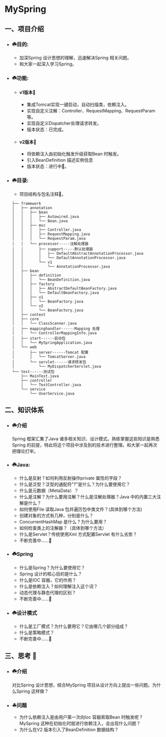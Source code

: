 # MySpring

## 一、项目介绍
* ### ☘️目的:
     * 加深Spring 设计思想的理解，迅速解决Spring 相关问题。
     * 和大家一起深入学习Spring。
     
* ### ☘️功能:
     * #### v1版本🚶‍
         * 集成Tomcat实现一键启动，自动扫描类，依赖注入。
         * 实现自定义注解：Controller、RequestMapping、RequestParam等。
         * 实现自定义Dispatcher处理请求转发。
         * 版本状态：已完成。
     * #### v2版本🏃‍
         * 将依赖注入由初始化触发升级获取Bean 时触发。
         * 引入BeanDefinition 描述实例信息
         * 版本状态：进行中🚧。
     
* ### ☘️目录:
     * 项目结构与包名注释🌴。
    ```
    ├── framework
    │   ├── annotation
    │   │   ├── bean
    │   │   │   ├── Autowired.java
    │   │   │   └── Bean.java
    │   │   ├── mvc
    │   │   │   ├── Controller.java
    │   │   │   ├── RequestMapping.java
    │   │   │   └── RequestParam.java
    │   │   └── processor-----注解处理器
    │   │       ├── support-----默认处理器
    │   │       │   ├── DefaultAbstractAnnotationProcessor.java
    │   │       │   └── DefaultAnnotationProcessor.java
    │   │       └── v1
    │   │           └── AnnotationProcessor.java
    │   ├── bean
    │   │   ├── definition
    │   │   │   └── BeanDefinition.java
    │   │   ├── factory
    │   │   │   ├── AbstractDefaultBeanFactory.java
    │   │   │   └── DefaultBeanFactory.java
    │   │   ├── v1
    │   │   │   └── BeanFactory.java
    │   │   └── v2
    │   │       └── BeanFactory.java
    │   ├── context
    │   ├── core
    │   │   └── ClassScanner.java
    │   ├── mappinghandler------Mapping 处理
    │   │   └── ControllerMappingInfo.java
    │   ├── start------启动包
    │   │   └── MySpringApplication.java
    │   └── web
    │       ├── server------Tomcat 配置
    │       │   └── TomcatServer.java
    │       └── servlet------请求转发包
    │           └── MyDispatcherServlet.java
    └── test------测试包
        ├── MainTest.java
        ├── controller
        │   └── TestController.java
        └── service
            └── UserService.java
    ```
    
## 二、知识体系
* ### ☘️介绍 
    Spring 框架汇集了Java 诸多相关知识、设计模式。熟练掌握这些知识是熟悉Spring 的前提，特此将这个项目中涉及到的技术进行整理。和大家一起再次把理论打牢。
        
* ### ☘️Java:
     * 什么是反射？如何利用反射操作private 属性的字段？
     * 什么是泛型？泛型的通配符"?"是什么？为什么要使用它？
     * 什么是元数据（MetaData）？
     * 什么是注解？为什么要用注解？什么是注解处理器？Java 中的内置三大注解是什么？
     * 如何使用File 读取Java 包并遍历包中类文件？(具体到哪个方法)
     * 创建对象的方式有几种，分别是什么？
     * ConcurrentHashMap 是什么？为什么要用？
     * 如何检查类上的注解器？（具体到哪个方法）
     * 什么是Servlet？传统使用Xml 方式配置Servlet 有什么劣势？
     * 不断完善中......🚧
     
* ### ☘️Spring
     * 什么是Spring？为什么要使用它？
     * Spring 设计的核心目的是什么？
     * 什么是IOC 容器，它的作用？
     * 什么是依赖注入？如何理解注入这个词？
     * 动态代理与静态代理的区别？
     * 不断完善中......🚧
     
* ### ☘️设计模式
     * 什么是工厂模式？为什么要用它？它由哪几个部分组成？
     * 什么是策略模式？
     * 不断完善中......🚧
     
## 三、思考 🤔
* ### ☘️介绍
    对比Spring 设计思想，结合MySpring 项目从设计方向上提出一些问题。为什么Spring 这样做？

* ### ☘问题
     * 为什么依赖注入是由用户第一次向Ioc 容器索取Bean 时触发呢？MySpring 这种在初始化时就进行依赖注入，会出现什么问题？
     * 为什么在V2 版本引入了BeanDefinition 数据结构？